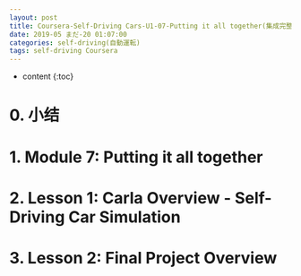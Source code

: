 ```yaml
---
layout: post
title: Coursera-Self-Driving Cars-U1-07-Putting it all together(集成完整车辆控制系统)
date: 2019-05 まだ-20 01:07:00
categories: self-driving(自動運転)
tags: self-driving Coursera
---
```

* content
{:toc}

# 0. 小结

# 1. Module 7: Putting it all together

# 2. Lesson 1: Carla Overview - Self-Driving Car Simulation

# 3. Lesson 2: Final Project Overview

